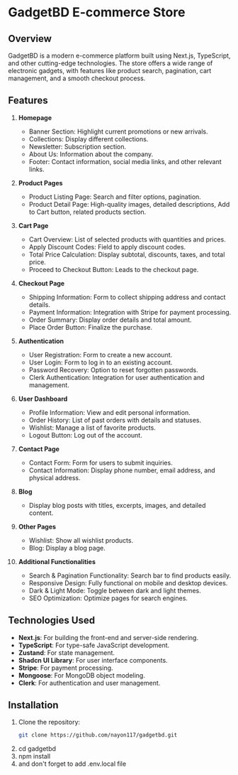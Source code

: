 # GadgetBD E-commerce Store

## Overview

GadgetBD is a modern e-commerce platform built using Next.js, TypeScript, and other cutting-edge technologies. The store offers a wide range of electronic gadgets, with features like product search, pagination, cart management, and a smooth checkout process.

## Features

1. **Homepage**
   - Banner Section: Highlight current promotions or new arrivals.
   - Collections: Display different collections.
   - Newsletter: Subscription section.
   - About Us: Information about the company.
   - Footer: Contact information, social media links, and other relevant links.

2. **Product Pages**
   - Product Listing Page: Search and filter options, pagination.
   - Product Detail Page: High-quality images, detailed descriptions, Add to Cart button, related products section.

3. **Cart Page**
   - Cart Overview: List of selected products with quantities and prices.
   - Apply Discount Codes: Field to apply discount codes.
   - Total Price Calculation: Display subtotal, discounts, taxes, and total price.
   - Proceed to Checkout Button: Leads to the checkout page.

4. **Checkout Page**
   - Shipping Information: Form to collect shipping address and contact details.
   - Payment Information: Integration with Stripe for payment processing.
   - Order Summary: Display order details and total amount.
   - Place Order Button: Finalize the purchase.

5. **Authentication**
   - User Registration: Form to create a new account.
   - User Login: Form to log in to an existing account.
   - Password Recovery: Option to reset forgotten passwords.
   - Clerk Authentication: Integration for user authentication and management.

6. **User Dashboard**
   - Profile Information: View and edit personal information.
   - Order History: List of past orders with details and statuses.
   - Wishlist: Manage a list of favorite products.
   - Logout Button: Log out of the account.

7. **Contact Page**
   - Contact Form: Form for users to submit inquiries.
   - Contact Information: Display phone number, email address, and physical address.

8. **Blog**
   - Display blog posts with titles, excerpts, images, and detailed content.

9. **Other Pages**
   - Wishlist: Show all wishlist products.
   - Blog: Display a blog page.

10. **Additional Functionalities**
    - Search & Pagination Functionality: Search bar to find products easily.
    - Responsive Design: Fully functional on mobile and desktop devices.
    - Dark & Light Mode: Toggle between dark and light themes.
    - SEO Optimization: Optimize pages for search engines.

## Technologies Used

- **Next.js**: For building the front-end and server-side rendering.
- **TypeScript**: For type-safe JavaScript development.
- **Zustand**: For state management.
- **Shadcn UI Library**: For user interface components.
- **Stripe**: For payment processing.
- **Mongoose**: For MongoDB object modeling.
- **Clerk**: For authentication and user management.

## Installation

1. Clone the repository:
   ```sh
   git clone https://github.com/nayon117/gadgetbd.git
2. cd gadgetbd
3. npm install
4. and don't forget to add .env.local file
